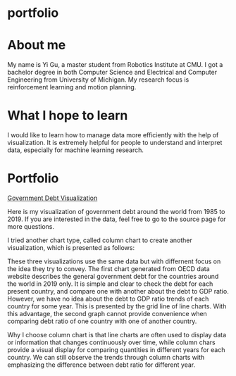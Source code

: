 # portfolio

# About me

My name is Yi Gu, a master student from Robotics Institute at CMU.  I got a bachelor degree in both Computer Science and Electrical and Computer Engineering from University of Michigan. My research focus is reinforcement learning and motion planning. 

# What I hope to learn

I would like to learn how to manage data more efficiently with the help of visualization. It is extremely helpful for people to understand and interpret data, especially for machine learning research. 

# Portfolio
[Government Debt Visualization](/dataviz2.md)


Here is my visualization of government debt around the world from 1985 to 2019. If you are interested in the data, feel free to go to the source page for more questions.

<div class="flourish-embed flourish-chart" data-src="visualisation/5296524"><script src="https://public.flourish.studio/resources/embed.js"></script></div>


I tried another chart type, called column chart to create another visualization, which is presented as follows:

<div class="flourish-embed flourish-chart" data-src="visualisation/5296645"><script src="https://public.flourish.studio/resources/embed.js"></script></div>


These three visualizations use the same data but with differnent focus on the idea they try to convey. The first chart generated from OECD data website describes the general government debt for the countries around the world in 2019 only. It is simple and clear to check the debt for each present country, and compare one with another about the debt to GDP ratio. However, we have no idea about the debt to GDP ratio trends of each country for some year. This is presented by the grid line of line charts. With this advantage, the second graph cannot provide convenience when comparing debt ratio of one country with one of another country. 

Why I choose column chart is that line charts are often used to display data or information that changes continuously over time, while column chars provide a visual display for comparing quantities in different years for each country. We can still observe the trends through column charts with emphasizing the difference between debt ratio for different year.
